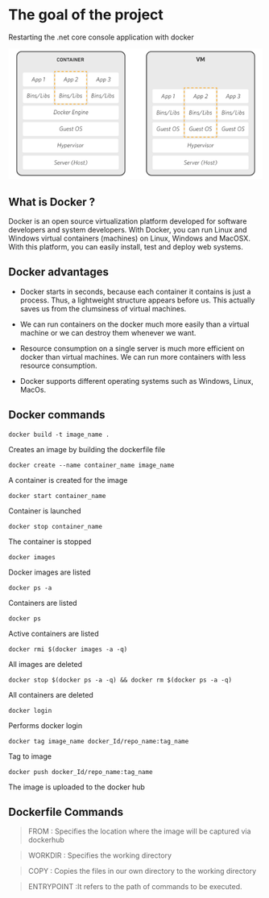 
# The goal of the project

Restarting the .net core console application with docker

![alt text](image/docker.png)

## What is Docker ?

Docker is an open source virtualization platform developed for software developers and system developers. With Docker, you can run Linux and Windows virtual containers (machines) on Linux, Windows and MacOSX. With this platform, you can easily install, test and deploy web systems.

## Docker advantages

- Docker starts in seconds, because each container it contains is just a process. Thus, a lightweight structure appears before us. This actually saves us from the clumsiness of virtual machines.
  
- We can run containers on the docker much more easily than a virtual machine or we can destroy them whenever we want.
  
- Resource consumption on a single server is much more efficient on docker than virtual machines. We can run more containers with less resource consumption.
  
- Docker supports different operating systems such as Windows, Linux, MacOs.
  

## Docker commands

```
docker build -t image_name .
```

Creates an image by building the dockerfile file

```
docker create --name container_name image_name
```

A container is created for the image

```
docker start container_name
```

Container is launched

```
docker stop container_name
```

The container is stopped

```
docker images
```

Docker images are listed

```
docker ps -a
```

Containers are listed

```
docker ps
```

Active containers are listed

```
docker rmi $(docker images -a -q)
```

All images are deleted

```
docker stop $(docker ps -a -q) && docker rm $(docker ps -a -q)
```

All containers are deleted

```
docker login
```

Performs docker login

```
docker tag image_name docker_Id/repo_name:tag_name
```

Tag to image

```
docker push docker_Id/repo_name:tag_name
```

The image is uploaded to the docker hub

## Dockerfile Commands

> FROM : Specifies the location where the image will be captured via dockerhub

> WORKDIR : Specifies the working directory

> COPY : Copies the files in our own directory to the working directory

> ENTRYPOINT :It refers to the path of commands to be executed.
